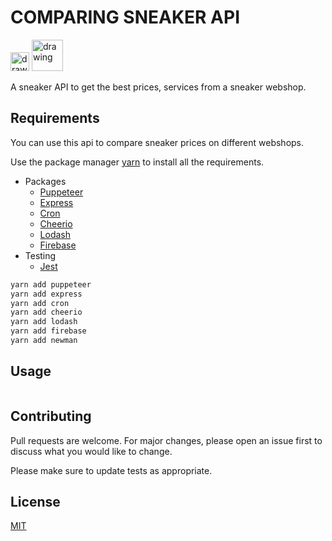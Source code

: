 # COMPARING SNEAKER API


<img src="https://upload.wikimedia.org/wikipedia/commons/thumb/9/99/Unofficial_JavaScript_logo_2.svg/1024px-Unofficial_JavaScript_logo_2.svg.png" alt="drawing" width="30" />
<img src="https://scand.com/wp-content/uploads/2019/10/logo-node.png" alt="drawing" width="50" style="margin"/>

A sneaker API to get the best prices, services from a sneaker webshop.

## Requirements

You can use this api to compare sneaker prices on different webshops.

Use the package manager [yarn](https://yarnpkg.com/) to install all the requirements.
-   Packages
    - [Puppeteer](https://classic.yarnpkg.com/en/package/puppeteer)
    - [Express](https://classic.yarnpkg.com/en/package/exrpress)
    - [Cron](https://classic.yarnpkg.com/en/package/cron)
    - [Cheerio](https://classic.yarnpkg.com/en/package/cheerio)
    - [Lodash](https://classic.yarnpkg.com/en/package/lodash)
    - [Firebase](https://classic.yarnpkg.com/en/package/firebase)
-   Testing
    - [Jest](https://classic.yarnpkg.com/en/package/jest)

```bash
yarn add puppeteer
yarn add express
yarn add cron
yarn add cheerio
yarn add lodash
yarn add firebase
yarn add newman
```

## Usage

```python


```

## Contributing
Pull requests are welcome. For major changes, please open an issue first to discuss what you would like to change.

Please make sure to update tests as appropriate.

## License
[MIT](/LICENSE)

